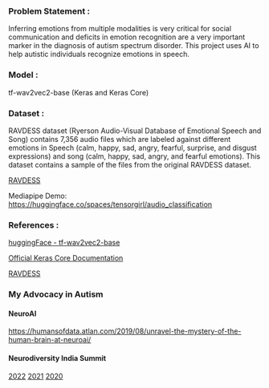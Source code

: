 ### Problem Statement :

Inferring emotions from multiple modalities is very critical for social communication and deficits in emotion recognition are a very important marker in the diagnosis of autism spectrum disorder. This project uses AI to help autistic individuals recognize emotions in speech.

### Model :

tf-wav2vec2-base (Keras and Keras Core)

### Dataset : 

RAVDESS dataset (Ryerson Audio-Visual Database of Emotional Speech and Song) contains 7,356 audio files which are labeled against different emotions in Speech (calm, happy, sad, angry, fearful, surprise, and disgust expressions) and song (calm, happy, sad, angry, and fearful emotions). This dataset contains a sample of the files from the original RAVDESS dataset.

[RAVDESS](https://www.kaggle.com/datasets/uwrfkaggler/ravdess-emotional-speech-audio)

Mediapipe Demo: https://huggingface.co/spaces/tensorgirl/audio_classification

### References :

[huggingFace - tf-wav2vec2-base](https://huggingface.co/vasudevgupta/tf-wav2vec2-base)

[Official Keras Core Documentation](https://keras.io/keras_core/)

[RAVDESS](https://zenodo.org/record/1188976#.YFZuJ0j7SL8)

### My Advocacy in Autism

#### NeuroAI 

https://humansofdata.atlan.com/2019/08/unravel-the-mystery-of-the-human-brain-at-neuroai/

#### Neurodiversity India Summit 

[2022](https://neuroaiworld.com/neurodiversity-india-summit-2022/)
[2021](https://neuroaiworld.com/neurodiversity-india-summit-2021/)
[2020](https://neuroaiworld.com/neurodiversity-india-summit-2020/)


